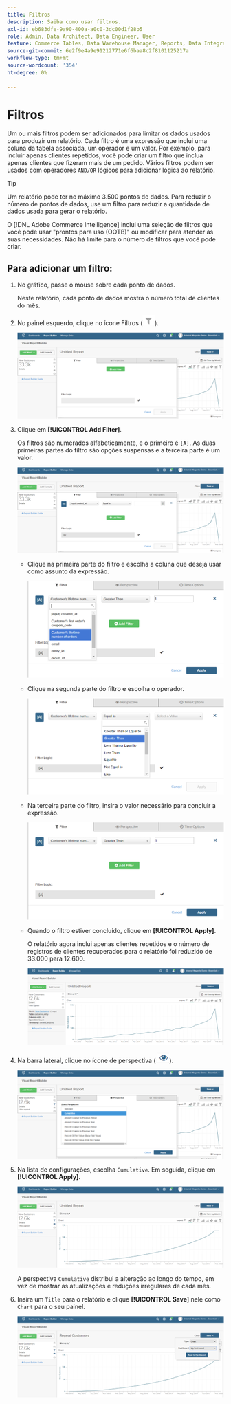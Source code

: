 ```yaml
---
title: Filtros
description: Saiba como usar filtros.
exl-id: eb683dfe-9a90-400a-a0c0-3dc00d1f28b5
role: Admin, Data Architect, Data Engineer, User
feature: Commerce Tables, Data Warehouse Manager, Reports, Data Integration
source-git-commit: 6e2f9e4a9e91212771e6f6baa8c2f8101125217a
workflow-type: tm+mt
source-wordcount: '354'
ht-degree: 0%

---
```


# Filtros

Um ou mais filtros podem ser adicionados para limitar os dados usados para produzir um relatório. Cada filtro é uma expressão que inclui uma coluna da tabela associada, um operador e um valor. Por exemplo, para incluir apenas clientes repetidos, você pode criar um filtro que inclua apenas clientes que fizeram mais de um pedido. Vários filtros podem ser usados com operadores `AND/OR` lógicos para adicionar lógica ao relatório.

>[!TIP]
>
>Um relatório pode ter no máximo 3.500 pontos de dados. Para reduzir o número de pontos de dados, use um filtro para reduzir a quantidade de dados usada para gerar o relatório.

O [!DNL Adobe Commerce Intelligence] inclui uma seleção de filtros que você pode usar &quot;prontos para uso (OOTB)&quot; ou modificar para atender às suas necessidades. Não há limite para o número de filtros que você pode criar.

## Para adicionar um filtro:

1. No gráfico, passe o mouse sobre cada ponto de dados.

   Neste relatório, cada ponto de dados mostra o número total de clientes do mês.

1. No painel esquerdo, clique no ícone Filtros (![](../../assets/magento-bi-btn-filter.png)).

   ![Adicionar filtro](../../assets/magento-bi-report-builder-filter-add.png)

1. Clique em **[!UICONTROL Add Filter]**.

   Os filtros são numerados alfabeticamente, e o primeiro é `[A]`. As duas primeiras partes do filtro são opções suspensas e a terceira parte é um valor.

   ![](../../assets/magento-bi-report-builder-filter-add-a.png)

   * Clique na primeira parte do filtro e escolha a coluna que deseja usar como assunto da expressão.

     ![Escolher a Primeira Parte do Filtro](../../assets/magento-bi-report-builder-filter-part1.png)

   * Clique na segunda parte do filtro e escolha o operador.

     ![Escolher o operador](../../assets/magento-bi-report-builder-filter-part2.png)

   * Na terceira parte do filtro, insira o valor necessário para concluir a expressão.

     ![Insira o valor](../../assets/magento-bi-report-builder-filter-part3.png)

   * Quando o filtro estiver concluído, clique em **[!UICONTROL Apply]**.

     O relatório agora inclui apenas clientes repetidos e o número de registros de clientes recuperados para o relatório foi reduzido de 33.000 para 12.600.

     ![Relatório Filtrado](../../assets/magento-bi-report-builder-filter-report.png)<!--{: .zoom}-->

1. Na barra lateral, clique no ícone de perspectiva ( ![](../../assets/magento-bi-btn-perspective.png)).

   ![Perspectiva](../../assets/magento-bi-report-builder-filter-perspective.png)<!--{: .zoom}-->

1. Na lista de configurações, escolha `Cumulative`. Em seguida, clique em **[!UICONTROL Apply]**.

   ![Perspectiva Cumulativa](../../assets/magento-bi-report-builder-filter-perspective-cumulative.png)

   A perspectiva `Cumulative` distribui a alteração ao longo do tempo, em vez de mostrar as atualizações e reduções irregulares de cada mês.

1. Insira um `Title` para o relatório e clique **[!UICONTROL Save]** nele como `Chart` para o seu painel.

   ![Salvar no Painel](../../assets/magento-bi-report-builder-filter-perspective-cumulative-save.png)

